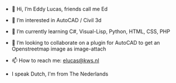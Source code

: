 - 👋 Hi, I’m Eddy Lucas, friends call me Ed
- 👀 I’m interested in AutoCAD / Civil 3d
- 🌱 I’m currently learning C#, Visual-Lisp, Python, HTML, CSS, PHP
- 💞️ I’m looking to collaborate on a plugin for AutoCAD to get an Openstreetmap image as image-attach
- 📫 How to reach me: elucas@kws.nl

- I speak Dutch, I'm from The Nederlands

<!---
EddyLucasKWS/EddyLucasKWS is a ✨ special ✨ repository because its `README.md` (this file) appears on your GitHub profile.
You can click the Preview link to take a look at your changes.
--->
